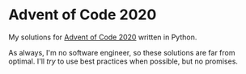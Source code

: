 # Advent of Code 2020
My solutions for [Advent of Code 2020](https://adventofcode.com/2020) written in Python.

As always, I'm no software engineer, so these solutions are far from optimal. I'll _try_ to use best practices when possible, but no promises. 
